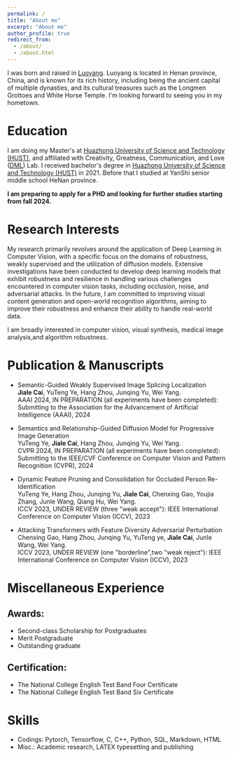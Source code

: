 ```yaml
---
permalink: /
title: "About me"
excerpt: "About me"
author_profile: true
redirect_from: 
  - /about/
  - /about.html
---
```


I was born and raised in [Luoyang](https://baike.baidu.com/item/%E6%B4%9B%E9%98%B3%E5%B8%82/6786279?fromtitle=%E6%B4%9B%E9%98%B3&fromid=125712&fr=aladdin). Luoyang is located in Henan province, China, and is known for its rich history, including being the ancient capital of multiple dynasties, and its cultural treasures such as the Longmen Grottoes and White Horse Temple. I'm looking forward to seeing you in my hometown.


Education
======
I am doing my Master's at [Huazhong University of Science and Technology (HUST)](https://www.hust.edu.cn/), and affiliated with Creativity, Greatness, Communication, and Love ([DML]((http://media.hust.edu.cn/))) Lab.  I received bachelor's degree in [Huazhong University of Science and Technology (HUST)](https://www.hust.edu.cn/) in 2021. Before that I studied at YanShi senior middle school HeNan province.

**I am preparing to apply for a PHD and looking for further studies starting from fall 2024.**

Research Interests
======
My research primarily revolves around the application of Deep Learning in Computer Vision, with a specific focus on the domains of robustness, weakly supervised and the utilization of diffusion models. Extensive investigations have been conducted to develop deep learning models that exhibit robustness and resilience in handling various challenges encountered in computer vision tasks, including occlusion, noise, and adversarial attacks. In the future, I am committed to improving visual content generation and open-world recognition algorithms, aiming to improve their robustness and enhance their ability to handle real-world data.

I am broadly interested in computer vision, visual synthesis, medical image analysis,and algorithm robustness.

Publication & Manuscripts
======
- Semantic-Guided Weakly Supervised Image Splicing Localization <br>
**Jiale Cai**, YuTeng Ye, Hang Zhou, Junqing Yu, Wei Yang. <br>
AAAI 2024, IN PREPARATION (all experiments have been completed):
Submitting to the Association for the Advancement of Artificial Intelligence (AAAI), 2024 <br>


- Semantics and Relationship-Guided Diffusion Model for Progressive Image Generation <br>
YuTeng Ye, **Jiale Cai**, Hang Zhou, Junqing Yu, Wei Yang. <br>
CVPR 2024, IN PREPARATION (all experiments have been completed): 
Submitting to the IEEE/CVF Conference on Computer Vision and Pattern Recognition (CVPR), 2024 <br>

- Dynamic Feature Pruning and Consolidation for Occluded Person Re-Identification <br>
YuTeng Ye, Hang Zhou, Junqing Yu, **Jiale Cai**, Chenxing Gao, Youjia Zhang, Junle Wang, Qiang Hu, Wei Yang. <br>
ICCV 2023, UNDER REVIEW (three "weak accept"):
IEEE International Conference on Computer Vision (ICCV), 2023 <br>

- Attacking Transformers with Feature Diversity Adversarial Perturbation <br>
Chenxing Gao, Hang Zhou, Junqing Yu, YuTeng ye, **Jiale Cai**, Junle Wang, Wei Yang. <br>
ICCV 2023, UNDER REVIEW (one "borderline",two "weak reject"):
IEEE International Conference on Computer Vision (ICCV), 2023 <br>

Miscellaneous Experience
======

Awards: 
------
- Second-class Scholarship for Postgraduates
- Merit Postgraduate
- Outstanding graduate

Certification:
------
- The National College English Test Band Four Certificate
- The National College English Test Band Six Certificate



Skills
======
- Codings: Pytorch, Tensorflow, C, C++, Python, SQL, Markdown, HTML
- Misc.: Academic research, LATEX typesetting and publishing
